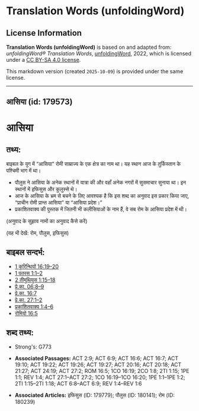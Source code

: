 # Translation Words (unfoldingWord)

## License Information

**Translation Words (unfoldingWord)** is based on and adapted from: _unfoldingWord® Translation Words_, [unfoldingWord](https://unfoldingword.org/utw), 2022, which is licensed under a [CC BY-SA 4.0 license](https://creativecommons.org/licenses/by-sa/4.0/legalcode.en).

This markdown version (created `2025-10-09`) is provided under the same license.



--------------------------------

## आसिया (id: 179573)

आसिया
=====

तथ्य:
-----

बाइबल के युग में “आसिया” रोमी साम्राज्य के एक क्षेत्र का नाम था। यह स्थान आज के तुर्किस्तान के पश्चिमी भाग में था।

* पौलुस ने आसिया के अनेक स्थानों में यात्रा की और वहाँ अनेक नगरों में सुसमाचार सुनाया था। इन स्थानों में इफिसुस और कुलुस्से थे।
* आज के आसिया के भ्रम से बचने के लिए आवश्यक है कि इस शब्द का अनुवाद इस प्रकार किया जाए, “प्राचीन रोमी प्रान्त आसिया” या “आसिया प्रदेश।”
* प्रकाशितवाक्य की पुस्तक में जितनी भी कलीसियाओं के नाम हैं, वे सब रोम के आसिया प्रदेश में थी।

(अनुवाद के सुझाव नामों का अनुवाद कैसे करें)

(यह भी देखें: रोम, पौलुस, इफिसुस)

बाइबल सन्दर्भ:
--------------

* [1 कुरिन्थियों 16:19–20](https://ref.ly/1Cor0:0)
* [1 पतरस 1:1–2](https://ref.ly/1Pet0:0)
* [2 तीमुथियुस 1:15–18](https://ref.ly/2Tim0:0)
* [प्रे.का. 06:8–9](https://ref.ly/Acts6:8-Acts6:9)
* [प्रे.का. 16:7](https://ref.ly/Acts16:7)
* [प्रे.का. 27:1–2](https://ref.ly/Acts27:1-Acts27:2)
* [प्रकाशितवाक्य 1:4–6](https://ref.ly/Rev1:4-Rev1:6)
* [रोमियो 16:5](https://ref.ly/Rom16:5)

शब्द तथ्य:
----------

* Strong's: G773

* **Associated Passages:** ACT 2:9; ACT 6:9; ACT 16:6; ACT 16:7; ACT 19:10; ACT 19:22; ACT 19:26; ACT 19:27; ACT 20:16; ACT 20:18; ACT 21:27; ACT 24:19; ACT 27:2; ROM 16:5; 1CO 16:19; 2CO 1:8; 2TI 1:15; 1PE 1:1; REV 1:4; ACT 27:1–ACT 27:2; 1CO 16:19–1CO 16:20; 1PE 1:1–1PE 1:2; 2TI 1:15–2TI 1:18; ACT 6:8–ACT 6:9; REV 1:4–REV 1:6
* **Associated Articles:** इफिसुस (ID: 179779); पौलुस (ID: 180141); रोम (ID: 180239)

